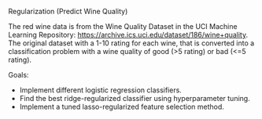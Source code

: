 Regularization (Predict Wine Quality)

The red wine data is from the Wine Quality Dataset in the UCI Machine Learning Repository: https://archive.ics.uci.edu/dataset/186/wine+quality.
The original dataset with a 1-10 rating for each wine, that is converted into a classification problem with a wine quality of good (>5 rating) or bad (<=5 rating).

Goals:
- Implement different logistic regression classifiers.
- Find the best ridge-regularized classifier using hyperparameter tuning. 
- Implement a tuned lasso-regularized feature selection method.
